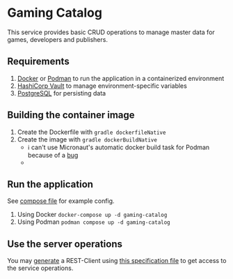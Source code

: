 # Gaming Catalog

This service provides basic CRUD operations to manage master data for games, developers and publishers.

## Requirements

1. [Docker](https://www.docker.com/) or [Podman](https://podman.io/) to run the application in a containerized environment
2. [HashiCorp Vault](https://hub.docker.com/r/hashicorp/vault) to manage environment-specific variables
3. [PostgreSQL](https://www.postgresql.org/) for persisting data

## Building the container image

1. Create the Dockerfile with `gradle dockerfileNative`
2. Create the image with `gradle dockerBuildNative`
    - ℹ️ can't use Micronaut's automatic docker build task for Podman because of a [bug](https://github.com/containers/buildah/issues/4325)
    - 

## Run the application

See [compose file](./docker/docker-compose.yaml) for example config.
1. Using Docker `docker-compose up -d gaming-catalog`
2. Using Podman `podman compose up -d gaming-catalog`

## Use the server operations

You may [generate](https://openapi-generator.tech/) a REST-Client using [this specification file](openapi.yaml) to get access to the service operations.
